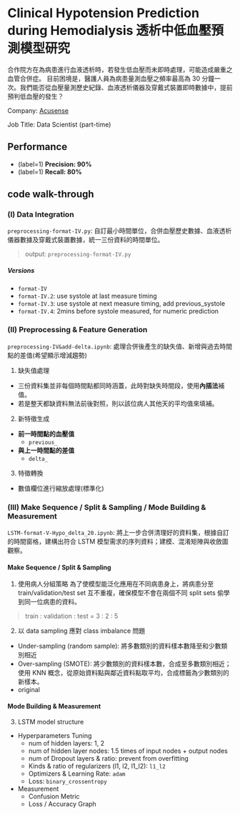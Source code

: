 # Clinical Hypotension Prediction during Hemodialysis 透析中低血壓預測模型研究
合作院方在為病患進行血液透析時，若發生低血壓而未即時處理，可能造成嚴重之血管合併症。
目前困境是，醫護人員為病患量測血壓之頻率最高為 30 分鐘一次。我們能否從血壓量測歷史紀錄、血液透析儀器及穿戴式裝置即時數據中，提前預判低血壓的發生？

Company: [Acusense](http://www.acusense.com.tw/)

Job Title: Data Scientist (part-time)


## Performance

- (label=1) **Precision: 90%**
- (label=1) **Recall: 80%**


## code walk-through

### (I) Data Integration
`preprocessing-format-IV.py`: 自訂最小時間單位，合併血壓歷史數據、血液透析儀器數據及穿戴式裝置數據，統一三份資料的時間單位。
> output: `preprocessing-format-IV.py`

##### Versions
- `format-IV`
- `format-IV.2`: use systole at last measure timing
- `format-IV.3`: use systole at next measure timing, add previous_systole
- `format-IV.4`: 2mins before systole measured, for numeric prediction


### (II) Preprocessing & Feature Generation
`preprocessing-IV&add-delta.ipynb`: 處理合併後產生的缺失值、新增與過去時間點的差值(希望顯示增減趨勢)

1. 缺失值處理
- 三份資料集並非每個時間點都同時涵蓋，此時對缺失時間段，使用**內插法**補值。
- 若是整天都缺資料無法前後對照，則以該位病人其他天的平均值來填補。

2. 新特徵生成
- **前一時間點的血壓值**
    - `previous_`
- **與上一時間點的差值**
    - `delta_`

3. 特徵轉換
- 數值欄位進行縮放處理(標準化)


### (III) Make Sequence / Split & Sampling / Mode Building & Measurement
`LSTM-format-V-Hypo_delta_20.ipynb`: 將上一步合併清理好的資料集，根據自訂的時間窗格，建構出符合 LSTM 模型需求的序列資料；建模、混淆矩陣與收斂圖觀察。

#### Make Sequence / Split & Sampling
1. 使用病人分組策略
為了使模型能泛化應用在不同病患身上，將病患分至 train/validation/test set 互不重複，確保模型不會在兩個不同 split sets 偷學到同一位病患的資料。
> train : validation : test = 3 : 2 : 5

2. 以 data sampling 應對 class imbalance 問題
- Under-sampling (random sample): 將多數類別的資料樣本數降至和少數類別相近
- Over-sampling (SMOTE): 將少數類別的資料樣本數，合成至多數類別相近；使用 KNN 概念，從原始資料點與鄰近資料點取平均，合成標籤為少數類別的新樣本。
- original

#### Mode Building & Measurement
3. LSTM model structure
- Hyperparameters Tuning
    - num of hidden layers: 1, 2
    - num of hidden layer nodes: 1.5 times of input nodes + output nodes
    - num of Dropout layers & ratio: prevent from overfitting
    - Kinds & ratio of regularizers (l1, l2, l1_l2): `l1_l2`
    - Optimizers & Learning Rate: `adam`
    - Loss: `binary_crossentropy`
- Measurement
    - Confusion Metric
    - Loss / Accuracy Graph
    

